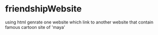 # friendshipWebsite
using html genrate one website which link to another website that contain famous cartoon site of 'maya'
